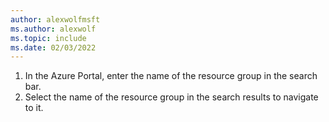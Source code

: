 ```yaml
---
author: alexwolfmsft
ms.author: alexwolf
ms.topic: include
ms.date: 02/03/2022
---
```


1) In the Azure Portal, enter the name of the resource group in the search bar.
2) Select the name of the resource group in the search results to navigate to it.
